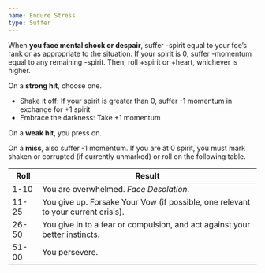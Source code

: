 ```yaml
---
name: Endure Stress
type: Suffer
---
```


When **you face mental shock or despair**, suffer -spirit equal to your foe’s rank or as appropriate to the situation. If your spirit is 0, suffer -momentum equal to any remaining -spirit.
Then, roll +spirit or +heart, whichever is higher.

On a **strong hit**, choose one.

- Shake it off: If your spirit is greater than 0, suffer -1 momentum in exchange for +1 spirit
- Embrace the darkness: Take +1 momentum

On a **weak hit**, you press on.

On a **miss**, also suffer -1 momentum. If you are at 0 spirit, you must mark shaken or corrupted (if currently unmarked) or roll on the following table.

| Roll  | Result                                                                            |
| ----- | --------------------------------------------------------------------------------- |
| 1-10  | You are overwhelmed. _Face Desolation_.                                           |
| 11-25 | You give up. Forsake Your Vow (if possible, one relevant to your current crisis). |
| 26-50 | You give in to a fear or compulsion, and act against your better instincts.       |
| 51-00 | You persevere.                                                                    |
